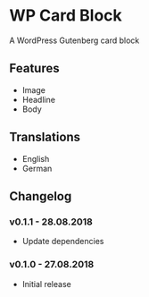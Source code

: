 # WP Card Block

A WordPress Gutenberg card block

## Features

* Image
* Headline
* Body

## Translations

* English
* German

## Changelog

### v0.1.1 - 28.08.2018

* Update dependencies

### v0.1.0 - 27.08.2018

* Initial release
